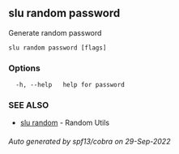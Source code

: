 ## slu random password

Generate random password

```
slu random password [flags]
```

### Options

```
  -h, --help   help for password
```

### SEE ALSO

* [slu random](slu_random.md)	 - Random Utils

###### Auto generated by spf13/cobra on 29-Sep-2022
